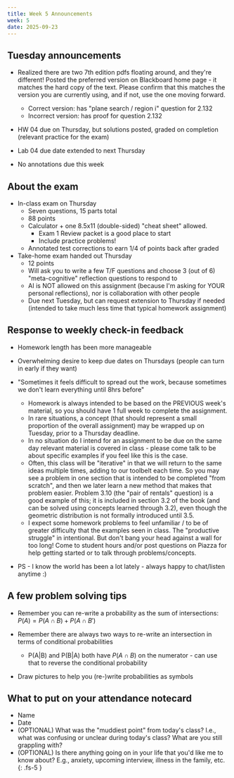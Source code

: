 ```yaml
---
title: Week 5 Announcements
week: 5
date: 2025-09-23
---
```


## Tuesday announcements

+ Realized there are two 7th edition pdfs floating around, and they're different! Posted the preferred version on Blackboard home page - it matches the hard copy of the text. Please confirm that this matches the version you are currently using, and if not, use the one moving forward. 

    + Correct version: has "plane search / region i" question for 2.132
    + Incorrect version: has proof for question 2.132

+ HW 04 due on Thursday, but solutions posted, graded on completion (relevant practice for the exam)
+ Lab 04 due date extended to next Thursday
+ No annotations due this week

## About the exam

+ In-class exam on Thursday
    + Seven questions, 15 parts total
    + 88 points
    + Calculator + one 8.5x11 (double-sided) "cheat sheet" allowed.
        + Exam 1 Review packet is a good place to start
        + Include practice problems! 
    + Annotated test corrections to earn 1/4 of points back after graded
+ Take-home exam handed out Thursday
    + 12 points
    + Will ask you to write a few T/F questions and choose 3 (out of 6) "meta-cognitive" reflection questions to respond to
    + AI is NOT allowed on this assignment (because I'm asking for YOUR personal reflections), nor is collaboration with other people
    + Due next Tuesday, but can request extension to Thursday if needed (intended to take much less time that typical homework assignment)
    
## Response to weekly check-in feedback

+ Homework length has been more manageable
+ Overwhelming desire to keep due dates on Thursdays (people can turn in early if they want)
+ "Sometimes it feels difficult to spread out the work, because sometimes we don't learn everything until 8hrs before"
    + Homework is always intended to be based on the PREVIOUS week's material, so you should have 1 full week to complete the assignment. 
    + In rare situations, a concept (that should represent a small proportion of the overall assignment) may be wrapped up on Tuesday, prior to a Thursday deadline. 
    + In no situation do I intend for an assignment to be due on the same day relevant material is covered in class - please come talk to be about specific examples if you feel like this is the case. 
    + Often, this class will be "iterative" in that we will return to the same ideas multiple times, adding to our toolbelt each time. So you may see a problem in one section that is intended to be completed "from scratch", and then we later learn a new method that makes that problem easier. Problem 3.10 (the "pair of rentals" question) is a good example of this; it is included in section 3.2 of the book (and can be solved using concepts learned through 3.2), even though the geometric distribution is not formally introduced until 3.5.
    + I expect some homework problems to feel unfamiliar / to be of greater difficulty that the examples seen in class. The "productive struggle" in intentional. But don't bang your head against a wall for too long! Come to student hours and/or post questions on Piazza for help getting started or to talk through problems/concepts. 
    
+ PS - I know the world has been a lot lately - always happy to chat/listen anytime :)

## A few problem solving tips

+ Remember you can re-write a probability as the sum of intersections: $P(A) = P(A \cap B) + P(A \cap B')$

+ Remember there are always two ways to re-write an intersection in terms of conditional probabilities 
    + P(A|B) and P(B|A) both have $P(A \cap B)$ on the numerator - can use that to reverse the conditional probability

+ Draw pictures to help you (re-)write probabilities as symbols


## What to put on your attendance notecard

-   Name
-   Date
-   (OPTIONAL) What was the "muddiest point" from today's class? I.e., what was confusing or unclear during today's class? What are you still grappling with?
-   (OPTIONAL) Is there anything going on in your life that you'd like me to know about? E.g., anxiety, upcoming interview, illness in the family, etc. {: .fs-5 }
